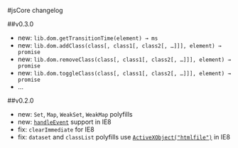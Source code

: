 #jsCore changelog

##v0.3.0

 - new: `lib.dom.getTransitionTime(element) → ms`
 - new: `lib.dom.addClass(class[, class1[, class2[, …]]], element) → promise`
 - new: `lib.dom.removeClass(class[, class1[, class2[, …]]], element) → promise`
 - new: `lib.dom.toggleClass(class[, class1[, class2[, …]]], element) → promise`
 - …

##v0.2.0

- new: `Set`, `Map`, `WeakSet`, `WeakMap` polyfills
- new: [`handleEvent`](https://github.com/Octane/jsCore/issues/1) support in IE8
- fix: `clearImmediate` for IE8
- fix: `dataset` and `classList` polyfills use [`ActiveXObject("htmlfile")`](https://github.com/es-shims/es5-shim/issues/152) in IE8
